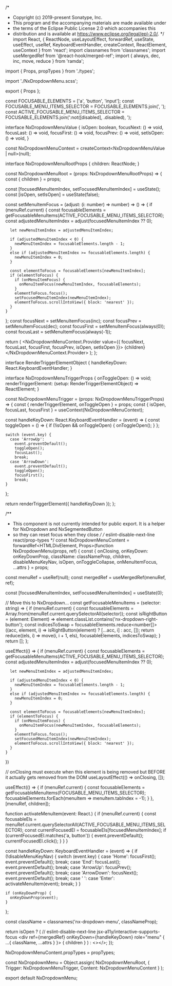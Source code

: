 /*
 * Copyright (c) 2019-present Sonatype, Inc.
 * This program and the accompanying materials are made available under
 * the terms of the Eclipse Public License 2.0 which accompanies this
 * distribution and is available at https://www.eclipse.org/legal/epl-2.0/.
 */
import React, {
  ReactNode,
  useLayoutEffect,
  forwardRef,
  useState,
  useEffect,
  useRef,
  KeyboardEventHandler,
  createContext,
  ReactElement,
  useContext
} from 'react';
import classnames from 'classnames';
import useMergedRef from '@react-hook/merged-ref';
import { always, dec, inc, move, reduce } from 'ramda';

import { Props, propTypes } from './types';

import './NxDropdownMenu.scss';

export { Props };

const FOCUSABLE_ELEMENTS = ['a', 'button', 'input'];
const FOCUSABLE_MENU_ITEMS_SELECTOR = FOCUSABLE_ELEMENTS.join(', ');
const ACTIVE_FOCUSABLE_MENU_ITEMS_SELECTOR = FOCUSABLE_ELEMENTS.join(':not([disabled], .disabled), ');

interface NxDropdownMenuValue {
  isOpen: boolean,
  focusNext: () => void,
  focusLast: () => void,
  focusFirst: () => void,
  focusPrev: () => void,
  setIsOpen: () => void,
}

const NxDropdownMenuContext = createContext<NxDropdownMenuValue | null>(null);

interface NxDropdownMenuRootProps {
  children: ReactNode;
}

const NxDropdownMenuRoot = (props: NxDropdownMenuRootProps) => {
  const {
    children
  } = props;

  const [focusedMenuItemIndex, setFocusedMenuItemIndex] = useState();
  const [isOpen, setIsOpen] = useState<boolean>(false);

  const setMenuItemFocus = (adjust: (i: number) => number) => () => {
    if (menuRef.current) {
      const focusableElements = getFocusableMenuItems(ACTIVE_FOCUSABLE_MENU_ITEMS_SELECTOR);
      const adjustedMenuItemIndex = adjust(focusedMenuItemIndex ?? 0);

      let newMenuItemIndex = adjustedMenuItemIndex;

      if (adjustedMenuItemIndex < 0) {
        newMenuItemIndex = focusableElements.length - 1;
      }
      else if (adjustedMenuItemIndex >= focusableElements.length) {
        newMenuItemIndex = 0;
      }

      const elementToFocus = focusableElements[newMenuItemIndex];
      if (elementToFocus) {
        if (onMenuItemFocus) {
          onMenuItemFocus(newMenuItemIndex, focusableElements);
        }
        elementToFocus.focus();
        setFocusedMenuItemIndex(newMenuItemIndex);
        elementToFocus.scrollIntoView({ block: 'nearest' });
      }
    }
  };
  const focusNext = setMenuItemFocus(inc);
  const focusPrev = setMenuItemFocus(dec);
  const focusFirst = setMenuItemFocus(always(0));
  const focusLast = setMenuItemFocus(always(-1));

  return (
    <NxDropdownMenuContext.Provider value={{
      focusNext,
      focusLast,
      focusFirst,
      focusPrev,
      isOpen,
      setIsOpen
    }}>
      {children}
    </NxDropdownMenuContext.Provider>
  );
};

interface RenderTriggerElementObject {
  handleKeyDown: React.KeyboardEventHandler;
}

interface NxDropdownMenuTriggerProps {
  onToggleOpen: () => void;
  renderTriggerElement: (setup: RenderTriggerElementObject) => ReactElement;
}

const NxDropdownMenuTrigger = (props: NxDropdownMenuTriggerProps) => {
  const { renderTriggerElement, onToggleOpen } = props;
  const { isOpen, focusLast, focusFirst } = useContext(NxDropdownMenuContext);

  const handleKeyDown: React.KeyboardEventHandler = (event) => {
    const toggleOpen = () => {
      if (!isOpen && onToggleOpen) {
        onToggleOpen();
      }
    };

    switch (event.key) {
      case 'ArrowUp':
        event.preventDefault();
        toggleOpen();
        focusLast();
        break;
      case 'ArrowDown':
        event.preventDefault();
        toggleOpen();
        focusFirst();
        break;
    }
  };

  return renderTriggerElement({ handleKeyDown });
};

/**
 * This component is not currently intended for public export. It is a helper for NxDropdown and NxSegmentedButton
 * so they can reset focus when they close
 */
/* eslint-disable-next-line react/prop-types */
const NxDropdownMenuContent = forwardRef<HTMLDivElement, Props>(function NxDropdownMenu(props, ref) {
  const {
    onClosing,
    onKeyDown: onKeyDownProp,
    className:
    classNameProp,
    children,
    disableMenuKeyNav,
    isOpen,
    onToggleCollapse,
    onMenuItemFocus,
    ...attrs
  } = props;

  const menuRef = useRef<HTMLDivElement>(null);
  const mergedRef = useMergedRef(menuRef, ref);

  const [focusedMenuItemIndex, setFocusedMenuItemIndex] = useState<number>(0);

  // Move this to NxDropdown...
  const getFocusableMenuItems = (selector: string) => {
    if (menuRef.current) {
      const focusableElements = Array.from(menuRef.current.querySelectorAll<HTMLElement>(selector));
      const isRightButton = (element: Element) => element.classList.contains('nx-dropdown-right-button');
      const indicesToSwap = focusableElements.reduce<number[]>((acc, element, i) =>
        isRightButton(element) ? [...acc, i] : acc, []);
      return reduce((els, i) => move(i, i + 1, els), focusableElements, indicesToSwap);
    }
    return [];
  };

  useEffect(() => {
    if (menuRef.current) {
      const focusableElements = getFocusableMenuItems(ACTIVE_FOCUSABLE_MENU_ITEMS_SELECTOR);
      const adjustedMenuItemIndex = adjust(focusedMenuItemIndex ?? 0);

      let newMenuItemIndex = adjustedMenuItemIndex;

      if (adjustedMenuItemIndex < 0) {
        newMenuItemIndex = focusableElements.length - 1;
      }
      else if (adjustedMenuItemIndex >= focusableElements.length) {
        newMenuItemIndex = 0;
      }

      const elementToFocus = focusableElements[newMenuItemIndex];
      if (elementToFocus) {
        if (onMenuItemFocus) {
          onMenuItemFocus(newMenuItemIndex, focusableElements);
        }
        elementToFocus.focus();
        setFocusedMenuItemIndex(newMenuItemIndex);
        elementToFocus.scrollIntoView({ block: 'nearest' });
      }
    }
  })

  // onClosing must execute when this element is being removed but BEFORE it actually gets removed from the DOM
  useLayoutEffect(() => onClosing, []);

  useEffect(() => {
    if (menuRef.current) {
      const focusableElements = getFocusableMenuItems(FOCUSABLE_MENU_ITEMS_SELECTOR);
      focusableElements.forEach(menuItem => menuItem.tabIndex = -1);
    }
  }, [menuRef, children]);

  function activateMenuItem(event: React.<HTMLElement>) {
    if (menuRef.current) {
      const focusableEls = menuRef.current.querySelectorAll<HTMLElement>(ACTIVE_FOCUSABLE_MENU_ITEMS_SELECTOR);
      const currentFocusedEl = focusableEls[focusedMenuItemIndex];
      if (currentFocusedEl.matches('a, button')) {
        event.preventDefault();
        currentFocusedEl.click();
      }
    }
  }

  const handleKeyDown: KeyboardEventHandler<HTMLDivElement> = (event) => {
    if (!disableMenuKeyNav) {
      switch (event.key) {
        case 'Home':
          focusFirst();
          event.preventDefault();
          break;
        case 'End':
          focusLast();
          event.preventDefault();
          break;
        case 'ArrowUp':
          focusPrev();
          event.preventDefault();
          break;
        case 'ArrowDown':
          focusNext();
          event.preventDefault();
          break;
        case ' ': case 'Enter':
          activateMenuItem(event);
          break;
      }
    }

    if (onKeyDownProp) {
      onKeyDownProp(event);
    }
  };

  const className = classnames('nx-dropdown-menu', classNameProp);

  return isOpen ? (
    // eslint-disable-next-line jsx-a11y/interactive-supports-focus
    <div ref={mergedRef}
         onKeyDown={handleKeyDown}
         role="menu"
         { ...{ className, ...attrs } }>
      { children }
    </div>
  ) : <></>;
});

NxDropdownMenuContent.propTypes = propTypes;

const NxDropdownMenu = Object.assign(
    NxDropdownMenuRoot,
    {
      Trigger: NxDropdownMenuTrigger,
      Content: NxDropdownMenuContent
    }
);

export default NxDropdownMenu;
